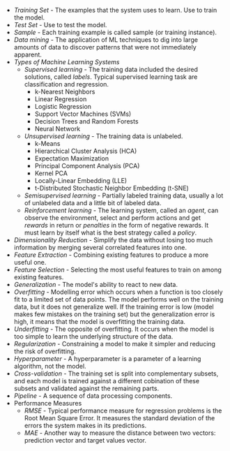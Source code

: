 * *Training Set* - The examples that the system uses to learn. Use to train the model.
* *Test Set* - Use to test the model.
* *Sample* - Each training example is called sample (or training instance).
* *Data mining* - The application of ML techniques to dig into large amounts of data to discover patterns that 
were not immediately apparent.
* *Types of Machine Learning Systems*
  * *Supervised learning* - The training data included the desired solutions, called *labels*. Typical supervised learning task are
  classification and regression.
    * k-Nearest Neighbors
    * Linear Regression
    * Logistic Regression
    * Support Vector Machines (SVMs)
    * Decision Trees and Random Forests
    * Neural Network
  * *Unsupervised learning* - The training data is unlabeled.
    * k-Means
    * Hierarchical Cluster Analysis (HCA)
    * Expectation Maximization
    * Principal Component Analysis (PCA)
    * Kernel PCA
    * Locally-Linear Embedding (LLE)
    * t-Distributed Stochastic Neighbor Embedding (t-SNE)
  * *Semisupervised learning* - Partially labeled training data, usually a lot of unlabeled data and a little bit of labeled data.
  * *Reinforcement learning* - The learning system, called an *agent*, can observe the environment, select and perform actions and get
  *rewards* in return or *penalties* in the form of negative rewards. It must learn by itself what is the best strategy called a *policy*.
* *Dimensionality Reduction* - Simplify the data without losing too much information by merging several correlated features into one.
* *Feature Extraction* - Combining existing features to produce a more useful one.
* *Feature Selection* - Selecting the most useful features to train on among existing features.
* *Generalization* - The model's ability to react to new data.
* *Overfitting* - Modelling error which occurs when a function is too closely fit to a limited set of data points. The model performs well
on the training data, but it does not generalize well. If the training error is low (model makes few mistakes on the training set) but the generalization error is high, it means that the model is overfitting the training data.
* *Underfitting* - The opposite of overfitting. It occurs when the model is too simple to learn the underlying structure of the data.
* *Regularization* - Constraining a model to make it simpler and reducing the risk of overfitting.
* *Hyperparameter* - A hyperparameter is a parameter of a learning algorithm, not the model.
* *Cross-validation* - The training set is split into complementary subsets, and each model is trained against a different cobination of these subsets and validated against the remaining parts.
* *Pipeline* - A sequence of data processing components.
* Performance Measures
  * *RMSE* - Typical performance measure for regression problems is the Root Mean Square Error. It measures the standard deviation of the errors the system makes in its predictions.
  * *MAE* - Another way to measure the distance between two vectors: prediction vector and target values vector.
